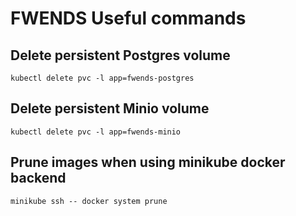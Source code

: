 # FWENDS Useful commands

## Delete persistent Postgres volume

```shell
kubectl delete pvc -l app=fwends-postgres
```

## Delete persistent Minio volume

```shell
kubectl delete pvc -l app=fwends-minio
```

## Prune images when using minikube docker backend

```shell
minikube ssh -- docker system prune
```
